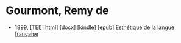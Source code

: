 # Gourmont, Remy de

* 1899,  <a title="Source XML/TEI" class="file tei" href="https://hurlus.github.io/tei/gourmont1899_esthetique-francais.xml">[TEI]</a>  <a title="HTML une page" class="file html" href="https://hurlus.github.io/gourmont/gourmont1899_esthetique-francais.html">[html]</a>  <a title="Bureautique (LibreOffice, MS.Word)" class="file docx" href="https://hurlus.github.io/gourmont/gourmont1899_esthetique-francais.docx">[docx]</a>  <a title="Amazon.kindle" class="file mobi" href="https://hurlus.github.io/gourmont/gourmont1899_esthetique-francais.mobi">[kindle]</a>  <a title="EPUB, pour liseuses et téléphones" class="file epub" href="https://hurlus.github.io/gourmont/gourmont1899_esthetique-francais.epub">[epub]</a>  <a href="https://hurlus.github.io/gourmont/gourmont1899_esthetique-francais.html">Esthétique de la langue française</a>
